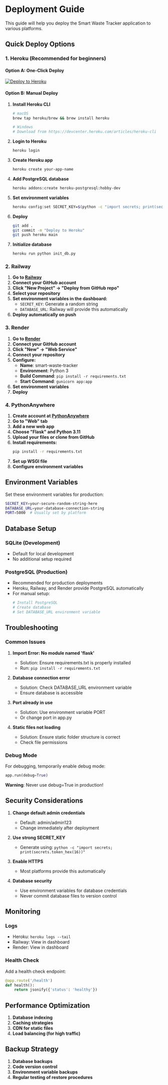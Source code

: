 # Deployment Guide

This guide will help you deploy the Smart Waste Tracker application to various platforms.

## Quick Deploy Options

### 1. Heroku (Recommended for beginners)

#### Option A: One-Click Deploy
[![Deploy to Heroku](https://www.herokucdn.com/deploy/button.svg)](https://heroku.com/deploy?template=https://github.com/yourusername/smart-waste-tracker)

#### Option B: Manual Deploy
1. **Install Heroku CLI**
   ```bash
   # macOS
   brew tap heroku/brew && brew install heroku
   
   # Windows
   # Download from https://devcenter.heroku.com/articles/heroku-cli
   ```

2. **Login to Heroku**
   ```bash
   heroku login
   ```

3. **Create Heroku app**
   ```bash
   heroku create your-app-name
   ```

4. **Add PostgreSQL database**
   ```bash
   heroku addons:create heroku-postgresql:hobby-dev
   ```

5. **Set environment variables**
   ```bash
   heroku config:set SECRET_KEY=$(python -c "import secrets; print(secrets.token_hex(16))")
   ```

6. **Deploy**
   ```bash
   git add .
   git commit -m "Deploy to Heroku"
   git push heroku main
   ```

7. **Initialize database**
   ```bash
   heroku run python init_db.py
   ```

### 2. Railway

1. **Go to [Railway](https://railway.app)**
2. **Connect your GitHub account**
3. **Click "New Project" → "Deploy from GitHub repo"**
4. **Select your repository**
5. **Set environment variables in the dashboard:**
   - `SECRET_KEY`: Generate a random string
   - `DATABASE_URL`: Railway will provide this automatically
6. **Deploy automatically on push**

### 3. Render

1. **Go to [Render](https://render.com)**
2. **Connect your GitHub account**
3. **Click "New" → "Web Service"**
4. **Connect your repository**
5. **Configure:**
   - **Name**: smart-waste-tracker
   - **Environment**: Python 3
   - **Build Command**: `pip install -r requirements.txt`
   - **Start Command**: `gunicorn app:app`
6. **Set environment variables**
7. **Deploy**

### 4. PythonAnywhere

1. **Create account at [PythonAnywhere](https://www.pythonanywhere.com)**
2. **Go to "Web" tab**
3. **Add a new web app**
4. **Choose "Flask" and Python 3.11**
5. **Upload your files or clone from GitHub**
6. **Install requirements:**
   ```bash
   pip install -r requirements.txt
   ```
7. **Set up WSGI file**
8. **Configure environment variables**

## Environment Variables

Set these environment variables for production:

```bash
SECRET_KEY=your-secure-random-string-here
DATABASE_URL=your-database-connection-string
PORT=5000  # Usually set by platform
```

## Database Setup

### SQLite (Development)
- Default for local development
- No additional setup required

### PostgreSQL (Production)
- Recommended for production deployments
- Heroku, Railway, and Render provide PostgreSQL automatically
- For manual setup:
  ```bash
  # Install PostgreSQL
  # Create database
  # Set DATABASE_URL environment variable
  ```

## Troubleshooting

### Common Issues

1. **Import Error: No module named 'flask'**
   - Solution: Ensure requirements.txt is properly installed
   - Run: `pip install -r requirements.txt`

2. **Database connection error**
   - Solution: Check DATABASE_URL environment variable
   - Ensure database is accessible

3. **Port already in use**
   - Solution: Use environment variable PORT
   - Or change port in app.py

4. **Static files not loading**
   - Solution: Ensure static folder structure is correct
   - Check file permissions

### Debug Mode

For debugging, temporarily enable debug mode:
```python
app.run(debug=True)
```

**Warning**: Never use debug=True in production!

## Security Considerations

1. **Change default admin credentials**
   - Default: admin/admin123
   - Change immediately after deployment

2. **Use strong SECRET_KEY**
   - Generate using: `python -c "import secrets; print(secrets.token_hex(16))"`

3. **Enable HTTPS**
   - Most platforms provide this automatically

4. **Database security**
   - Use environment variables for database credentials
   - Never commit database files to version control

## Monitoring

### Logs
- Heroku: `heroku logs --tail`
- Railway: View in dashboard
- Render: View in dashboard

### Health Check
Add a health check endpoint:
```python
@app.route('/health')
def health():
    return jsonify({'status': 'healthy'})
```

## Performance Optimization

1. **Database indexing**
2. **Caching strategies**
3. **CDN for static files**
4. **Load balancing (for high traffic)**

## Backup Strategy

1. **Database backups**
2. **Code version control**
3. **Environment variable backups**
4. **Regular testing of restore procedures** 